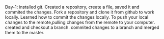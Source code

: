 Day-1: installed git. Created a repository, create a file, saved it and commited the changes. Fork a repository and clone it from github to work locally. Learned how to commit the changes locally. To push your local changes to the remote,pulling changes from the remote to your computer. created and checkout a branch. commited changes to a branch and merged them to the master.